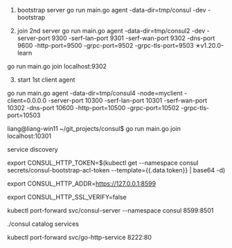 1. bootstrap server
go run main.go agent -data-dir=tmp/consul -dev -bootstrap 

2. join 2nd server
go run main.go agent -data-dir=tmp/consul2 -dev -server-port 9300 -serf-lan-port 9301 -serf-wan-port 9302 -dns-port 9600 -http-port=9500 -grpc-port=9502 -grpc-tls-port=9503                   ✭v1.20.0-learn 

go run main.go join localhost:9302

3. start 1st client agent


go run main.go agent -data-dir=tmp/consul4 -node=myclient -client=0.0.0.0 -server-port 10300 -serf-lan-port 10301 -serf-wan-port 10302 -dns-port 10600 -http-port=10500 -grpc-port=10502 -grpc-tls-port=10503

liang@liang-win11 ~/git_projects/consul$ go run main.go join localhost:10301


service discovery 


export CONSUL_HTTP_TOKEN=$(kubectl get --namespace consul secrets/consul-bootstrap-acl-token --template={{.data.token}} | base64 -d)

export CONSUL_HTTP_ADDR=https://127.0.0.1:8599

export CONSUL_HTTP_SSL_VERIFY=false

kubectl port-forward svc/consul-server --namespace consul 8599:8501

./consul catalog services


kubectl port-forward svc/go-http-service 8222:80